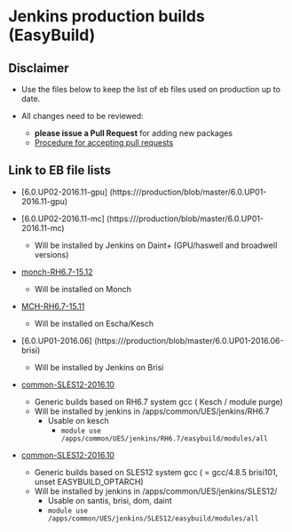 # Jenkins production builds (EasyBuild)

## Disclaimer

* Use the files below to keep the list of eb files used on production up to date. 

* All changes need to be reviewed:
   * **please issue a Pull Request** for adding new packages 
   * [Procedure for accepting pull requests](https:///production/wikis/home) 

## Link to EB file lists 
* [6.0.UP02-2016.11-gpu] (https:///production/blob/master/6.0.UP01-2016.11-gpu)
* [6.0.UP02-2016.11-mc] (https:///production/blob/master/6.0.UP01-2016.11-mc)
  * Will be installed by Jenkins on Daint+ (GPU/haswell and broadwell versions)

* [monch-RH6.7-15.12](https:///production/blob/master/monch-RH6.7-15.12)
  * Will be installed on  Monch

* [MCH-RH6.7-15.11](https:///scs/production/blob/master/MCH-RH6.7-15.11)
  * Will be installed on Escha/Kesch 

* [6.0.UP01-2016.06] (https:///production/blob/master/6.0.UP01-2016.06-brisi)
  * Will be installed by Jenkins on Brisi
  
* [common-SLES12-2016.10](https:///scs/production/blob/master/common-RH6.7-2016.10)
  * Generic builds based on RH6.7 system gcc ( Kesch / module purge)
  * Will be installed by jenkins in /apps/common/UES/jenkins/RH6.7
    * Usable on kesch  
      * ```module use /apps/common/UES/jenkins/RH6.7/easybuild/modules/all```

* [common-SLES12-2016.10](https:///scs/production/blob/master/common-SLES12-2016.10)
  * Generic builds based on SLES12 system gcc ( = gcc/4.8.5 brisi101, unset EASYBUILD_OPTARCH)
  * Will be installed by jenkins in /apps/common/UES/jenkins/SLES12/
    *  Usable on santis, brisi, dom, daint
      * ```module use /apps/common/UES/jenkins/SLES12/easybuild/modules/all```
